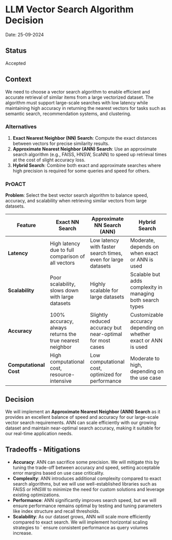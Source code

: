 # LLM Vector Search Algorithm Decision

Date: 25-09-2024

## Status

Accepted

## Context

We need to choose a vector search algorithm to enable efficient and accurate retrieval of similar items from a large vectorized dataset. The algorithm must support large-scale searches with low latency while maintaining high accuracy in returning the nearest vectors for tasks such as semantic search, recommendation systems, and clustering.

### Alternatives

1. **Exact Nearest Neighbor (NN) Search**: Compute the exact distances between vectors for precise similarity results.
2. **Approximate Nearest Neighbor (ANN) Search**: Use an approximate search algorithm (e.g., FAISS, HNSW, ScaNN) to speed up retrieval times at the cost of slight accuracy loss.
3. **Hybrid Search**: Combine both exact and approximate searches where high precision is required for some queries and speed for others.

### PrOACT

**Problem**: Select the best vector search algorithm to balance speed, accuracy, and scalability when retrieving similar vectors from large datasets.

| Feature                | Exact NN Search                                         | Approximate NN Search (ANN)                                   | Hybrid Search                                                   |
| ---------------------- | ------------------------------------------------------- | ------------------------------------------------------------- | --------------------------------------------------------------- |
| **Latency**            | High latency due to full comparison of all vectors      | Low latency with faster search times, even for large datasets | Moderate, depends on when exact or ANN is used                  |
| **Scalability**        | Poor scalability, slows down with large datasets        | Highly scalable for large datasets                            | Scalable but adds complexity in managing both search types      |
| **Accuracy**           | 100% accuracy, always returns the true nearest neighbor | Slightly reduced accuracy but near-optimal for most cases     | Customizable accuracy depending on whether exact or ANN is used |
| **Computational Cost** | High computational cost, resource-intensive             | Low computational cost, optimized for performance             | Moderate to high, depending on the use case                     |

## Decision

We will implement an **Approximate Nearest Neighbor (ANN) Search** as it provides an excellent balance of speed and accuracy for our large-scale vector search requirements. ANN can scale efficiently with our growing dataset and maintain near-optimal search accuracy, making it suitable for our real-time application needs.

## Tradeoffs - Mitigations

- **Accuracy**: ANN can sacrifice some precision. We will mitigate this by tuning the trade-off between accuracy and speed, setting acceptable error margins based on use case criticality.
- **Complexity**: ANN introduces additional complexity compared to exact search algorithms, but we will use well-established libraries such as FAISS or HNSW to minimize the need for custom solutions and leverage existing optimizations.
- **Performance**: ANN significantly improves search speed, but we will ensure performance remains optimal by testing and tuning parameters like index structure and recall thresholds.
- **Scalability**: As our dataset grows, ANN will scale more efficiently compared to exact search. We will implement horizontal scaling strategies to ` ensure consistent performance as query volumes increase.
